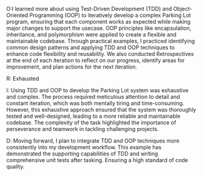 O:I learned more about using Test-Driven Development (TDD) and Object-Oriented Programming (OOP) to iteratively develop a complex Parking Lot program, ensuring that each component works as expected while making major changes to support the usecase. OOP principles like encapsulation, inheritance, and polymorphism were applied to create a flexible and maintainable codebase. Through practical examples, I practiced identifying common design patterns and applying TDD and OOP techniques to enhance code flexibility and reusability. We also conducted Retrospectives at the end of each iteration to reflect on our progress, identify areas for improvement, and plan actions for the next iteration.

R: Exhausted

I: Using TDD and OOP to develop the Parking Lot system was exhaustive and complex. The process required meticulous attention to detail and constant iteration, which was both mentally tiring and time-consuming. However, this exhaustive approach ensured that the system was thoroughly tested and well-designed, leading to a more reliable and maintainable codebase. The complexity of the task highlighted the importance of perseverance and teamwork in tackling challenging projects.

D: Moving forward, I plan to integrate TDD and OOP techniques more consistently into my development workflow. This example has demonstrated the supporting capabilities of TDD and writing comprehensive unit tests after tasking. Ensuring a high standard of code quality.
